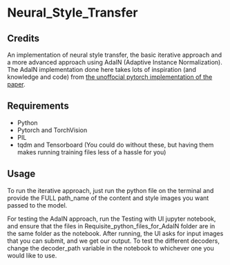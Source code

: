 # Neural_Style_Transfer
## Credits
An implementation of neural style transfer, the basic iterative approach and a more advanced approach using AdaIN (Adaptive Instance Normalization). The AdaIN implementation done here takes lots of inspiration (and knowledge and code) from [the unoffocial pytorch implementation of the paper](https://github.com/naoto0804/pytorch-AdaIN/tree/master?tab=readme-ov-file).

## Requirements
- Python 
- Pytorch and TorchVision
- PIL
- tqdm and Tensorboard (You could do without these, but having them makes running training files less of a hassle for you)

## Usage
To run the iterative approach, just run the python file on the terminal and provide the FULL path_name of the content and style images you want passed to the model.

For testing the AdaIN approach, run the Testing with UI jupyter notebook, and ensure that the files in Requisite_python_files_for_AdaIN folder are in the same folder as the notebook. After running, the UI asks for input images that you can submit, and we get our output. To test the different decoders, change the decoder_path variable in the notebook to whichever one you would like to use.
